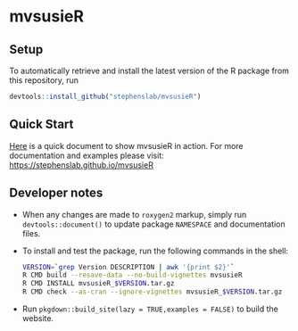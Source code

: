 # mvsusieR

## Setup

To automatically retrieve and install the latest version of the R
package from this repository, run

```r
devtools::install_github("stephenslab/mvsusieR")
```

## Quick Start

[Here](https://stephenslab.github.io/mvsusieR/articles/prediction.html) is
a quick document to show mvsusieR in action.  For more documentation and
examples please visit: https://stephenslab.github.io/mvsusieR

## Developer notes

+ When any changes are made to `roxygen2` markup, simply run 
`devtools::document()` to update package `NAMESPACE`
and documentation files.

+ To install and test the package, run the following commands
in the shell:

    ```bash
    VERSION=`grep Version DESCRIPTION | awk '{print $2}'`
    R CMD build --resave-data --no-build-vignettes mvsusieR
    R CMD INSTALL mvsusieR_$VERSION.tar.gz
    R CMD check --as-cran --ignore-vignettes mvsusieR_$VERSION.tar.gz
    ```

+ Run `pkgdown::build_site(lazy = TRUE,examples = FALSE)` to build the
  website.

